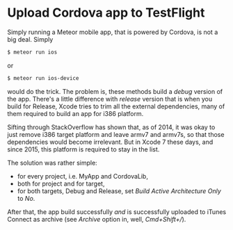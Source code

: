 # Upload Cordova app to TestFlight

Simply running a Meteor mobile app, that is powered by Cordova, is not a big
deal. Simply

```bash
$ meteor run ios
```

or

```bash
$ meteor run ios-device
```

would do the trick. The problem is, these methods build a _debug_ version of the
app. There's a little difference with _release_ version that is when you build
for Release, Xcode tries to trim all the external dependencies, many of them
required to build an app for i386 platform.

Sifting through StackOverflow has shown that, as of 2014, it was okay to just
remove i386 target platform and leave armv7 and armv7s, so that those
dependencies would become irrelevant. But in Xcode 7 these days, and since 2015,
this platform is required to stay in the list.

The solution was rather simple:

* for every project, i.e. MyApp and CordovaLib,
* both for project and for target,
* for both targets, Debug and Release, set *Build Active Architecture Only* to
  _No_.

After that, the app build successfully _and_ is successfully uploaded to iTunes
Connect as archive (see _Archive_ option in, well, _Cmd+Shift+/_).
